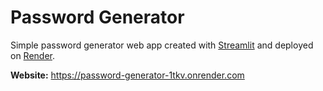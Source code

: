 # Password Generator

Simple password generator web app created with [Streamlit](https://streamlit.io/) and deployed on [Render](https://render.com/).

**Website:** https://password-generator-1tkv.onrender.com
